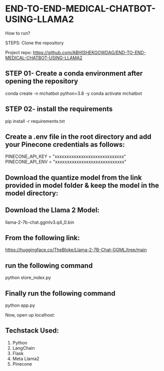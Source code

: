 # END-TO-END-MEDICAL-CHATBOT-USING-LLAMA2


How to run?

STEPS:
Clone the repository

Project repo: https://github.com/ABHISHEKGOWDAG/END-TO-END-MEDICAL-CHATBOT-USING-LLAMA2


## STEP 01- Create a conda environment after opening the repository
conda create -n mchatbot python=3.8 -y
conda activate mchatbot


## STEP 02- install the requirements
pip install -r requirements.txt


## Create a .env file in the root directory and add your Pinecone credentials as follows:
PINECONE_API_KEY = "xxxxxxxxxxxxxxxxxxxxxxxxxxxxx"
PINECONE_API_ENV = "xxxxxxxxxxxxxxxxxxxxxxxxxxxxx"


## Download the quantize model from the link provided in model folder & keep the model in the model directory:
## Download the Llama 2 Model:

llama-2-7b-chat.ggmlv3.q4_0.bin


## From the following link:
https://huggingface.co/TheBloke/Llama-2-7B-Chat-GGML/tree/main


## run the following command
python store_index.py


## Finally run the following command
python app.py


Now,
open up localhost:


## Techstack Used:

1. Python
2. LangChain
3. Flask
4. Meta Llama2
5. Pinecone
